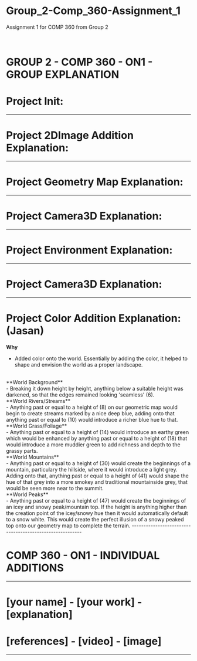# Group_2-Comp_360-Assignment_1
Assignment 1 for COMP 360 from Group 2

<br>

# GROUP 2 - COMP 360 - ON1 - GROUP EXPLANATION
# Project Init:

---------------------------------------------------------
# Project 2DImage Addition Explanation:

---------------------------------------------------------
# Project Geometry Map Explanation:

---------------------------------------------------------
# Project Camera3D Explanation:

---------------------------------------------------------
# Project Environment Explanation:

---------------------------------------------------------
# Project Camera3D Explanation:

---------------------------------------------------------
# Project Color Addition Explanation: (Jasan)
**Why**
<br>
- Added color onto the world. Essentially by adding the color, it helped
to shape and envision the world as a proper landscape. 
<br>
**World Background**
<br>
- Breaking it down height by height, anything below a suitable height was darkened, so that
the edges remained looking 'seamless' (6). 
<br>
**World Rivers/Streams**
<br>
- Anything past or equal to a height of (8) on our geometric map would begin to create streams marked by a nice deep blue,
adding onto that anything past or equal to (10) would introduce a richer blue hue to that.
<br>
**World Grass/Foliage**
<br>
- Anything past or equal to a height of (14) would introduce an earthy green which would be enhanced 
by anything past or equal to a height of (18) that would introduce a more muddier green to add richness and
depth to the grassy parts.
<br>
**World Mountains**
<br>
- Anything past or equal to a height of (30) would create the beginnings of a mountain, particulary the hillside,
where it would introduce a light grey. Adding onto that, anything past or equal to a height of (41) would shape
the hue of that grey into a more smokey and traditional mountainside grey, that would be seen more near to the summit.
<br>
**World Peaks**
<br>
- Anything past or equal to a height of (47) would create the beginnings of an icey and snowy peak/mountain top. 
If the height is anything higher than the creation point of the icey/snowy hue then it would automatically default
to a snow white. This would create the perfect illusion of a snowy peaked top onto our geometry map to complete the terrain.
---------------------------------------------------------

<br>

# COMP 360 - ON1 - INDIVIDUAL ADDITIONS
--------------------------------------------------------

# [your name] - [your work] - [explanation]
# [references] - [video] - [image]

--------------------------------------------------------
